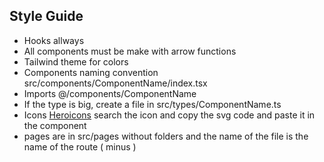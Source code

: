 ## Style Guide

-   Hooks allways
-   All components must be make with arrow functions
-   Tailwind theme for colors
-   Components naming convention src/components/ComponentName/index.tsx
-   Imports @/components/ComponentName
-   If the type is big, create a file in src/types/ComponentName.ts
-   Icons [Heroicons](https://heroicons.com/) search the icon and copy the svg code and paste it in the component
-   pages are in src/pages without folders and the name of the file is the name of the route ( minus )
